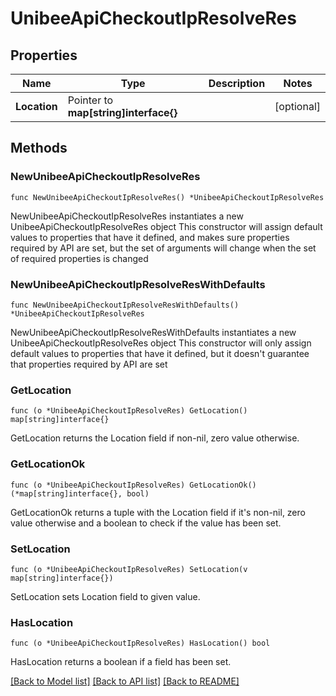 # UnibeeApiCheckoutIpResolveRes

## Properties

Name | Type | Description | Notes
------------ | ------------- | ------------- | -------------
**Location** | Pointer to **map[string]interface{}** |  | [optional] 

## Methods

### NewUnibeeApiCheckoutIpResolveRes

`func NewUnibeeApiCheckoutIpResolveRes() *UnibeeApiCheckoutIpResolveRes`

NewUnibeeApiCheckoutIpResolveRes instantiates a new UnibeeApiCheckoutIpResolveRes object
This constructor will assign default values to properties that have it defined,
and makes sure properties required by API are set, but the set of arguments
will change when the set of required properties is changed

### NewUnibeeApiCheckoutIpResolveResWithDefaults

`func NewUnibeeApiCheckoutIpResolveResWithDefaults() *UnibeeApiCheckoutIpResolveRes`

NewUnibeeApiCheckoutIpResolveResWithDefaults instantiates a new UnibeeApiCheckoutIpResolveRes object
This constructor will only assign default values to properties that have it defined,
but it doesn't guarantee that properties required by API are set

### GetLocation

`func (o *UnibeeApiCheckoutIpResolveRes) GetLocation() map[string]interface{}`

GetLocation returns the Location field if non-nil, zero value otherwise.

### GetLocationOk

`func (o *UnibeeApiCheckoutIpResolveRes) GetLocationOk() (*map[string]interface{}, bool)`

GetLocationOk returns a tuple with the Location field if it's non-nil, zero value otherwise
and a boolean to check if the value has been set.

### SetLocation

`func (o *UnibeeApiCheckoutIpResolveRes) SetLocation(v map[string]interface{})`

SetLocation sets Location field to given value.

### HasLocation

`func (o *UnibeeApiCheckoutIpResolveRes) HasLocation() bool`

HasLocation returns a boolean if a field has been set.


[[Back to Model list]](../README.md#documentation-for-models) [[Back to API list]](../README.md#documentation-for-api-endpoints) [[Back to README]](../README.md)


